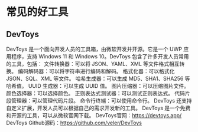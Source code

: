 # 常见的好工具


## DevToys
DevToys 是一个面向开发人员的工具箱，由微软开发并开源。它是一个 UWP 应用程序，支持 Windows 11 和 Windows 10。DevToys 包含了许多开发人员常用的工具，包括：
文件转换器：可以将 JSON、YAML、XML 等文件格式相互转换。
编码解码器：可以将字符串进行编码和解码。
格式化器：可以格式化 JSON、SQL、XML 等文件。
哈希生成器：可以生成 MD5、SHA1、SHA256 等哈希值。
UUID 生成器：可以生成 UUID 值。
图片压缩器：可以压缩图片文件。
颜色选择器：可以选择颜色。
正则表达式测试器：可以测试正则表达式。
代码片段管理器：可以管理代码片段。
命令行终端：可以使用命令行。
DevToys 还支持自定义扩展，开发人员可以根据自己的需求开发新的工具。
DevToys 是一个免费和开源的工具，可以从微软官网下载。
DevToys官网：https://devtoys.app/
DevToys Github源码：https://github.com/veler/DevToys

